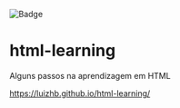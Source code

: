 ![Badge](https://img.shields.io/badge/STATUS-IN%20PROGRESS-red?logo=github&style=for-the-badge)
# html-learning

Alguns passos na aprendizagem em HTML

https://luizhb.github.io/html-learning/
